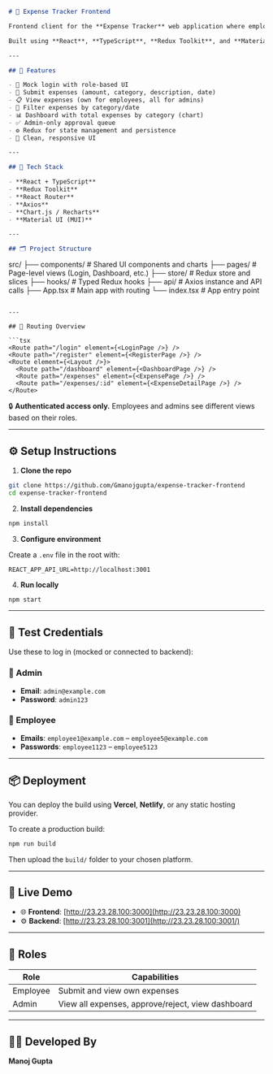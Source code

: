 ```markdown
# 💼 Expense Tracker Frontend

Frontend client for the **Expense Tracker** web application where employees can submit expenses and admins can manage approvals and view analytics.

Built using **React**, **TypeScript**, **Redux Toolkit**, and **Material UI**.

---

## 🚀 Features

- 🔐 Mock login with role-based UI
- 🧾 Submit expenses (amount, category, description, date)
- 📋 View expenses (own for employees, all for admins)
- 🔎 Filter expenses by category/date
- 📊 Dashboard with total expenses by category (chart)
- ✅ Admin-only approval queue
- ⚙️ Redux for state management and persistence
- 🧼 Clean, responsive UI

---

## 🧰 Tech Stack

- **React + TypeScript**
- **Redux Toolkit**
- **React Router**
- **Axios**
- **Chart.js / Recharts**
- **Material UI (MUI)**

---

## 🗂 Project Structure

```

src/
├── components/       # Shared UI components and charts
├── pages/            # Page-level views (Login, Dashboard, etc.)
├── store/            # Redux store and slices
├── hooks/            # Typed Redux hooks
├── api/              # Axios instance and API calls
├── App.tsx           # Main app with routing
└── index.tsx         # App entry point

````

---

## 🚦 Routing Overview

```tsx
<Route path="/login" element={<LoginPage />} />
<Route path="/register" element={<RegisterPage />} />
<Route element={<Layout />}>
  <Route path="/dashboard" element={<DashboardPage />} />
  <Route path="/expenses" element={<ExpensePage />} />
  <Route path="/expenses/:id" element={<ExpenseDetailPage />} />
</Route>
````

🔒 **Authenticated access only.** Employees and admins see different views based on their roles.

---

## ⚙️ Setup Instructions

1. **Clone the repo**

```bash
git clone https://github.com/Gmanojgupta/expense-tracker-frontend
cd expense-tracker-frontend
```

2. **Install dependencies**

```bash
npm install
```

3. **Configure environment**

Create a `.env` file in the root with:

```env
REACT_APP_API_URL=http://localhost:3001
```

4. **Run locally**

```bash
npm start
```

---

## 🧪 Test Credentials

Use these to log in (mocked or connected to backend):

### 👤 Admin

* **Email**: `admin@example.com`
* **Password**: `admin123`

### 👥 Employee

* **Emails**: `employee1@example.com` – `employee5@example.com`
* **Passwords**: `employee1123` – `employee5123`

---

## 📦 Deployment

You can deploy the build using **Vercel**, **Netlify**, or any static hosting provider.

To create a production build:

```bash
npm run build
```

Then upload the `build/` folder to your chosen platform.

---

## 🔗 Live Demo

* 🌐 **Frontend**: [http://23.23.28.100:3000](http://23.23.28.100:3000)
* ⚙️ **Backend**: [http://23.23.28.100:3001](http://23.23.28.100:3001/)

---

## 📌 Roles

| Role     | Capabilities                                      |
| -------- | ------------------------------------------------- |
| Employee | Submit and view own expenses                      |
| Admin    | View all expenses, approve/reject, view dashboard |

---

## 👨‍💻 Developed By

**Manoj Gupta**
